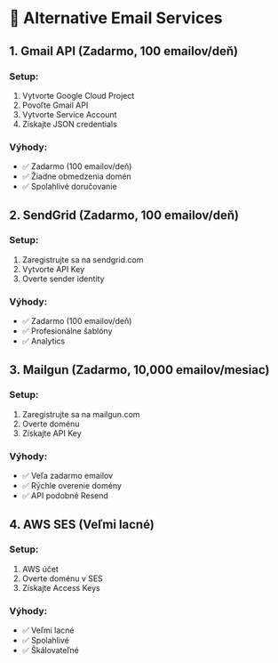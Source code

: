 # 📧 Alternative Email Services

## **1. Gmail API (Zadarmo, 100 emailov/deň)**

### Setup:
1. Vytvorte Google Cloud Project
2. Povoľte Gmail API
3. Vytvorte Service Account
4. Získajte JSON credentials

### Výhody:
- ✅ Zadarmo (100 emailov/deň)
- ✅ Žiadne obmedzenia domén
- ✅ Spolahlivé doručovanie

## **2. SendGrid (Zadarmo, 100 emailov/deň)**

### Setup:
1. Zaregistrujte sa na sendgrid.com
2. Vytvorte API Key
3. Overte sender identity

### Výhody:
- ✅ Zadarmo (100 emailov/deň)
- ✅ Profesionálne šablóny
- ✅ Analytics

## **3. Mailgun (Zadarmo, 10,000 emailov/mesiac)**

### Setup:
1. Zaregistrujte sa na mailgun.com
2. Overte doménu
3. Získajte API Key

### Výhody:
- ✅ Veľa zadarmo emailov
- ✅ Rýchle overenie domény
- ✅ API podobné Resend

## **4. AWS SES (Veľmi lacné)**

### Setup:
1. AWS účet
2. Overte doménu v SES
3. Získajte Access Keys

### Výhody:
- ✅ Veľmi lacné
- ✅ Spolahlivé
- ✅ Škálovateľné

